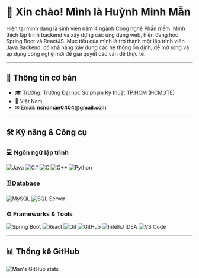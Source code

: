 # 👋 Xin chào! Mình là Huỳnh Minh Mẫn

Hiện tại minh đang là sinh viên năm 4 ngành Công nghệ Phần mềm. Mình thích lập trình backend và xây dựng các ứng dụng web, hiện đang học Spring Boot và ReactJS. Mục tiêu của mình là trở thành một lập trình viên Java Backend, có khả năng xây dựng các hệ thống ổn định, dễ mở rộng và áp dụng công nghệ mới để giải quyết các vấn đề thực tế.

---

## 📌 Thông tin cơ bản
- 🎓 Trường: Trường Đại học Sư phạm Kỹ thuật TP.HCM (HCMUTE)
- 📍 Việt Nam
- ✉ Email: **nsndman0404@gmail.com**

---

## 🛠 Kỹ năng & Công cụ

### 💻 Ngôn ngữ lập trình
![Java](https://img.shields.io/badge/Java-ED8B00?style=for-the-badge&logo=openjdk&logoColor=white)
![C#](https://img.shields.io/badge/C%23-239120?style=for-the-badge&logo=c-sharp&logoColor=white)
![C](https://img.shields.io/badge/C-00599C?style=for-the-badge&logo=c&logoColor=white)
![C++](https://img.shields.io/badge/C++-00599C?style=for-the-badge&logo=cplusplus&logoColor=white)
![Python](https://img.shields.io/badge/Python-3776AB?style=for-the-badge&logo=python&logoColor=white)

### 🗄 Database
![MySQL](https://img.shields.io/badge/MySQL-4479A1?style=for-the-badge&logo=mysql&logoColor=white)
![SQL Server](https://img.shields.io/badge/SQL_Server-CC2927?style=for-the-badge&logo=microsoftsqlserver&logoColor=white)

### ⚙ Frameworks & Tools
![Spring Boot](https://img.shields.io/badge/Spring_Boot-6DB33F?style=for-the-badge&logo=springboot&logoColor=white)
![React](https://img.shields.io/badge/React-20232A?style=for-the-badge&logo=react&logoColor=61DAFB)
![Git](https://img.shields.io/badge/Git-F05032?style=for-the-badge&logo=git&logoColor=white)
![GitHub](https://img.shields.io/badge/GitHub-181717?style=for-the-badge&logo=github&logoColor=white)
![IntelliJ IDEA](https://img.shields.io/badge/IntelliJIDEA-000000?style=for-the-badge&logo=intellijidea&logoColor=white)
![VS Code](https://img.shields.io/badge/VS_Code-007ACC?style=for-the-badge&logo=visualstudiocode&logoColor=white)

---

## 📊 Thống kê GitHub
![Man's GitHub stats](https://github-readme-stats.vercel.app/api?username=hmman444&show_icons=true&theme=tokyonight)
